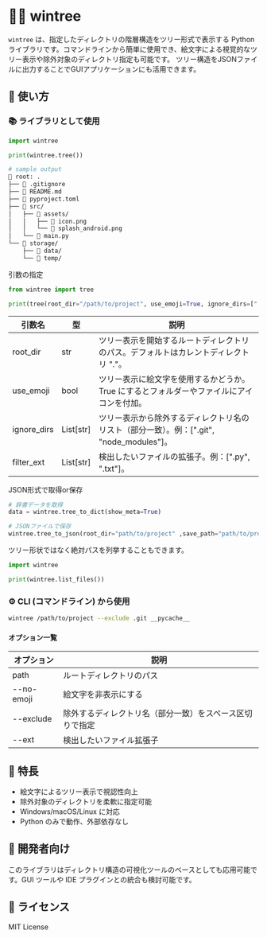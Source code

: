 # 📁🌳 wintree

`wintree` は、指定したディレクトリの階層構造をツリー形式で表示する Python ライブラリです。コマンドラインから簡単に使用でき、絵文字による視覚的なツリー表示や除外対象のディレクトリ指定も可能です。
ツリー構造をJSONファイルに出力することでGUIアプリケーションにも活用できます。

## 🚀 使い方

### 📚️ ライブラリとして使用

```py
import wintree

print(wintree.tree())
```

```bash
# sample output
📂 root: .
├── 📄 .gitignore
├── 📄 README.md
├── 📄 pyproject.toml
├── 📁 src/
│   ├── 📁 assets/
│   │   ├── 📄 icon.png
│   │   └── 📄 splash_android.png
│   └── 📄 main.py
└── 📁 storage/
    ├── 📁 data/
    └── 📁 temp/
```

引数の指定

```py
from wintree import tree

print(tree(root_dir="/path/to/project", use_emoji=True, ignore_dirs=[".git", "__pycache__"], filter_exts=[".py",".txt"]))
```

| 引数名      | 型        | 説明                                                                                      |
| ----------- | --------- | ----------------------------------------------------------------------------------------- |
| root_dir    | str       | ツリー表示を開始するルートディレクトリのパス。デフォルトはカレントディレクトリ "."。      |
| use_emoji   | bool      | ツリー表示に絵文字を使用するかどうか。True にするとフォルダーやファイルにアイコンを付加。 |
| ignore_dirs | List[str] | ツリー表示から除外するディレクトリ名のリスト（部分一致）。例：[".git", "node_modules"]。  |
| filter_ext  | List[str] | 検出したいファイルの拡張子。例：[".py", ".txt"]。                                         |

JSON形式で取得or保存

```py
# 辞書データを取得
data = wintree.tree_to_dict(show_meta=True)

# JSONファイルで保存
wintree.tree_to_json(root_dir="path/to/project" ,save_path="path/to/project_tree.json")
```

ツリー形状ではなく絶対パスを列挙することもできます。

```py
import wintree

print(wintree.list_files())
```

### ⚙️ CLI (コマンドライン) から使用

```bash
wintree /path/to/project --exclude .git __pycache__
```

#### オプション一覧

| オプション | 説明                                                     |
| ---------- | -------------------------------------------------------- |
| path       | ルートディレクトリのパス                                 |
| --no-emoji | 絵文字を非表示にする                                     |
| --exclude  | 除外するディレクトリ名（部分一致）をスペース区切りで指定 |
| --ext      | 検出したいファイル拡張子                                 |

## 📌 特長

- 絵文字によるツリー表示で視認性向上
- 除外対象のディレクトリを柔軟に指定可能
- Windows/macOS/Linux に対応
- Python のみで動作、外部依存なし

## 🧪 開発者向け

このライブラリはディレクトリ構造の可視化ツールのベースとしても応用可能です。GUI ツールや IDE プラグインとの統合も検討可能です。

## 📄 ライセンス

MIT License
